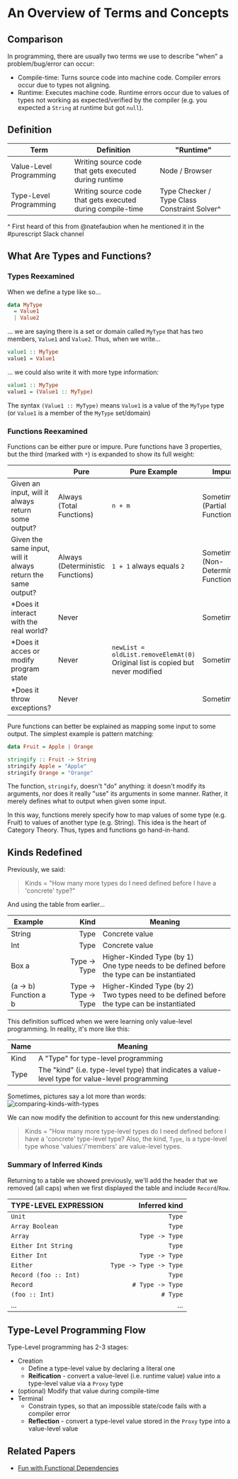 # An Overview of Terms and Concepts

## Comparison

In programming, there are usually two terms we use to describe "when" a problem/bug/error can occur:
- Compile-time: Turns source code into machine code. Compiler errors occur due to types not aligning.
- Runtime: Executes machine code. Runtime errors occur due to values of types not working as expected/verified by the compiler (e.g. you expected a `String` at runtime but got `null`).

## Definition

| Term | Definition | "Runtime"
| - | - | - |
| Value-Level Programming | Writing source code that gets executed during runtime | Node / Browser
| Type-Level Programming | Writing source code that gets executed during compile-time | Type Checker / Type Class Constraint Solver^

^ First heard of this from @natefaubion when he mentioned it in the #purescript Slack channel

## What Are Types and Functions?

### Types Reexamined

When we define a type like so...
```purescript
data MyType
  = Value1
  | Value2
```
... we are saying there is a set or domain called `MyType` that has two members, `Value1` and `Value2`.
Thus, when we write...
```purescript
value1 :: MyType
value1 = Value1
```
... we could also write it with more type information:
```purescript
value1 :: MyType
value1 = (Value1 :: MyType)
```
The syntax `(Value1 :: MyType)` means `Value1` is a value of the `MyType` type (or `Value1` is a member of the `MyType` set/domain)

### Functions Reexamined

Functions can be either pure or impure. Pure functions have 3 properties, but the third (marked with `*`) is expanded to show its full weight:

|     | Pure | Pure Example | Impure | Impure Example |
| --- | ---- | ------------ | ------ | -------------- |
| Given an input, will it always return some output? | Always<br>(Total Functions) | `n + m` | Sometimes<br>(Partial Functions) | `4 / 0 == undefined`
| Given the same input, will it always return the same output? | Always <br> (Deterministic Functions) | `1 + 1` always equals `2` | Sometimes <br> (Non-Deterministic Functions) | `random.nextInt()`
| *Does it interact with the real world? | Never |  | Sometimes | `file.getText()` |
| *Does it acces or modify program state | Never | `newList = oldList.removeElemAt(0)`<br>Original list is copied but never modified | Sometimes | `x++`<br>variable `x` is incremented by one.
| *Does it throw exceptions? | Never | | Sometimes | `function (e) { throw Exception("error") }` |

Pure functions can better be explained as mapping some input to some output. The simplest example is pattern matching:
```purescript
data Fruit = Apple | Orange

stringify :: Fruit -> String
stringify Apple = "Apple"
stringify Orange = "Orange"
```
The function, `stringify`, doesn't "do" anything: it doesn't modify its arguments, nor does it really "use" its arguments in some manner. Rather, it merely defines what to output when given some input.

In this way, functions merely specify how to map values of some type (e.g. Fruit) to values of another type (e.g. String). This idea is the heart of Category Theory. Thus, types and functions go hand-in-hand.

## Kinds Redefined

Previously, we said:
> Kinds = "How many more types do I need defined before I have a 'concrete' type?"

And using the table from earlier...

| Example | Kind | Meaning
| - | -: | - |
| String | Type | Concrete value
| Int | Type | Concrete value
| Box a | Type -> Type | Higher-Kinded Type (by 1)<br>One type needs to be defined before the type can be instantiated
| (a -> b)<br>Function a b | Type -> Type -> Type | Higher-Kinded Type (by 2)<br>Two types need to be defined before the type can be instantiated

This definition sufficed when we were learning only value-level programming. In reality, it's more like this:

| Name | Meaning |
| - | - |
| Kind | A "Type" for type-level programming |
| Type | The "kind" (i.e. type-level type) that indicates a value-level type for value-level programming |

Sometimes, pictures say a lot more than words:
![comparing-kinds-with-types](../assets/Comparing-Kinds-With-Types.svg "Comparing Kinds with Types")

We can now modify the definition to account for this new understanding:
> Kinds = "How many more type-level types do I need defined before I have a 'concrete' type-level type? Also, the kind, `Type`, is a type-level type whose 'values'/'members' are value-level types.

### Summary of Inferred Kinds

Returning to a table we showed previously, we'll add the header that we removed (all caps) when we first displayed the table and include `Record`/`Row`.

| TYPE-LEVEL EXPRESSION | Inferred kind |
|-|-:|
|`Unit`|`Type`|
|`Array Boolean`|`Type`|
|`Array`|`Type -> Type`|
|`Either Int String` | `Type`|
|`Either Int` | `Type -> Type`|
|`Either` | `Type -> Type -> Type`|
|`Record (foo :: Int)`|`Type`|
|`Record`|`# Type -> Type`|
|`(foo :: Int)`|`# Type`|
|...|...|

## Type-Level Programming Flow

Type-Level programming has 2-3 stages:
- Creation
    - Define a type-level value by declaring a literal one
    - **Reification** - convert a value-level (i.e. runtime value) value into a type-level value via a `Proxy` type
- (optional) Modify that value during compile-time
- Terminal
    - Constrain types, so that an impossible state/code fails with a compiler error
    - **Reflection** - convert a type-level value stored in the `Proxy` type into a value-level value

## Related Papers

- [Fun with Functional Dependencies](http://www.cse.chalmers.se/~hallgren/Papers/hallgren.pdf)
